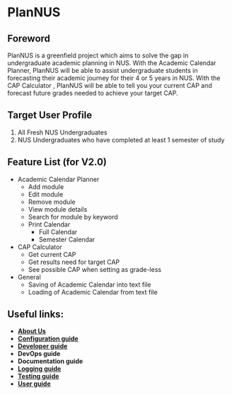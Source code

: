 # PlanNUS

## Foreword

PlanNUS is a greenfield project which aims to solve the gap in undergraduate academic planning in NUS.
With the Academic Calendar Planner, PlanNUS will be able to assist undergraduate students in forecasting their academic journey for their 4 or 5 years in NUS.
With the CAP Calculator , PlanNUS will be able to tell you your current CAP and forecast future grades needed to achieve your target CAP.

## Target User Profile

1. All Fresh NUS Undergraduates
1. NUS Undergraduates who have completed at least 1 semester of study

## Feature List (for V2.0)

* Academic Calendar Planner
    * Add module
    * Edit module
    * Remove module
    * View module details
    * Search for module by keyword
    * Print Calendar
        * Full Calendar
        * Semester Calendar
* CAP Calculator
    * Get current CAP
    * Get results need for target CAP
    * See possible CAP when setting as grade-less
* General
    * Saving of Academic Calendar into text file
    * Loading of Academic Calendar from text file

## Useful links:
* [**About Us**](https://ay2021s1-cs2113t-f12-1.github.io/tp/AboutUs.html)
* [**Configuration guide**](https://ay2021s1-cs2113t-f12-1.github.io/tp/Configuration.html)
* [**Developer guide**](https://ay2021s1-cs2113t-f12-1.github.io/tp/DeveloperGuide.html)
* **DevOps guide**
* **Documentation guide**
* [**Logging guide**](https://ay2021s1-cs2113t-f12-1.github.io/tp/LoggingGuide.html)
* [**Testing guide**](https://ay2021s1-cs2113t-f12-1.github.io/tp/TestingGuide.html)
* [**User guide**](https://ay2021s1-cs2113t-f12-1.github.io/tp/UserGuide.html)
